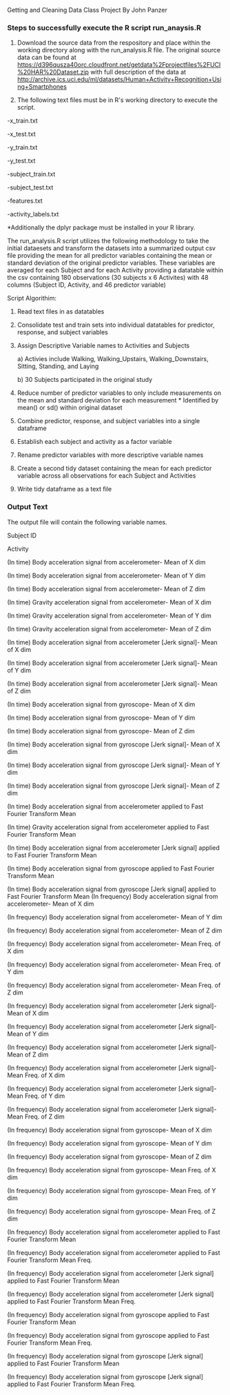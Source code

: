 Getting and Cleaning Data Class Project
By John Panzer

### Steps to successfully execute the R script run_anaysis.R 

1. Download the source data from the respository and place within the working directory along with the run_analysis.R file.
The original source data can be found at https://d396qusza40orc.cloudfront.net/getdata%2Fprojectfiles%2FUCI%20HAR%20Dataset.zip with full description of the data at http://archive.ics.uci.edu/ml/datasets/Human+Activity+Recognition+Using+Smartphones

2. The following text files must be in R's working directory to execute the script.

-x_train.txt

-x_test.txt

-y_train.txt

-y_test.txt

-subject_train.txt

-subject_test.txt

-features.txt

-activity_labels.txt

*Additionally the dplyr package must be installed in your R library.

The run_analysis.R script utilizes the following methodology to take the initial dataesets and transform the datasets into a summarized output csv file providing the mean for all predictor variables containing the mean or standard deviation of the original predictor variables. 
These variables are averaged for each Subject and for each Activity providing a datatable within the csv containing 180 observations (30 subjects x 6 Activites) with 48 columns (Subject ID, Activity, and 46 predictor variable)

Script Algorithim:
1) Read text files in as datatables 
2) Consolidate test and train sets into individual datatables for predictor, response, and subject variables
3) Assign Descriptive Variable names to Activities and Subjects 

     a) Activies include Walking, Walking_Upstairs, Walking_Downstairs, Sitting, Standing, and Laying
  
      b) 30 Subjects participated in the original study
  
4) Reduce number of predictor variables to only include measurements on the mean and standard deviation for each measurement * Identified by mean() or sd() within original dataset
5) Combine predictor, response, and subject variables into a single dataframe
6) Establish each subject and activity as a factor variable
7) Rename predictor variables with more descriptive variable names
8) Create a second tidy dataset containing the mean for each predictor variable across all observations for each Subject and Activities
9) Write tidy dataframe as a text file

### Output Text 

The output file will contain the following variable names.

Subject ID

Activity

(In time) Body acceleration signal from accelerometer- Mean of X dim

(In time) Body acceleration signal from accelerometer- Mean of Y dim

(In time) Body acceleration signal from accelerometer- Mean of Z dim

(In time) Gravity acceleration signal from accelerometer- Mean of X dim

(In time) Gravity acceleration signal from accelerometer- Mean of Y dim

(In time) Gravity acceleration signal from accelerometer- Mean of Z dim

(In time) Body acceleration signal from accelerometer [Jerk signal]- Mean of X dim

(In time) Body acceleration signal from accelerometer [Jerk signal]- Mean of Y dim

(In time) Body acceleration signal from accelerometer [Jerk signal]- Mean of Z dim

(In time) Body acceleration signal from gyroscope- Mean of X dim

(In time) Body acceleration signal from gyroscope- Mean of Y dim

(In time) Body acceleration signal from gyroscope- Mean of Z dim

(In time) Body acceleration signal from gyroscope [Jerk signal]- Mean of X dim

(In time) Body acceleration signal from gyroscope [Jerk signal]- Mean of Y dim

(In time) Body acceleration signal from gyroscope [Jerk signal]- Mean of Z dim

(In time) Body acceleration signal from accelerometer applied to Fast Fourier Transform  Mean

(In time) Gravity acceleration signal from accelerometer applied to Fast Fourier Transform  Mean

(In time) Body acceleration signal from accelerometer [Jerk signal] applied to Fast Fourier Transform  Mean

(In time) Body acceleration signal from gyroscope applied to Fast Fourier Transform  Mean

(In time) Body acceleration signal from gyroscope [Jerk signal] applied to Fast Fourier Transform  Mean
(In frequency) Body acceleration signal from accelerometer- Mean of X dim

(In frequency) Body acceleration signal from accelerometer- Mean of Y dim

(In frequency) Body acceleration signal from accelerometer- Mean of Z dim

(In frequency) Body acceleration signal from accelerometer- Mean Freq. of X dim

(In frequency) Body acceleration signal from accelerometer- Mean Freq. of Y dim

(In frequency) Body acceleration signal from accelerometer- Mean Freq. of Z dim

(In frequency) Body acceleration signal from accelerometer [Jerk signal]- Mean of X dim

(In frequency) Body acceleration signal from accelerometer [Jerk signal]- Mean of Y dim

(In frequency) Body acceleration signal from accelerometer [Jerk signal]- Mean of Z dim

(In frequency) Body acceleration signal from accelerometer [Jerk signal]- Mean Freq. of X dim

(In frequency) Body acceleration signal from accelerometer [Jerk signal]- Mean Freq. of Y dim

(In frequency) Body acceleration signal from accelerometer [Jerk signal]- Mean Freq. of Z dim

(In frequency) Body acceleration signal from gyroscope- Mean of X dim

(In frequency) Body acceleration signal from gyroscope- Mean of Y dim

(In frequency) Body acceleration signal from gyroscope- Mean of Z dim

(In frequency) Body acceleration signal from gyroscope- Mean Freq. of X dim

(In frequency) Body acceleration signal from gyroscope- Mean Freq. of Y dim

(In frequency) Body acceleration signal from gyroscope- Mean Freq. of Z dim

(In frequency) Body acceleration signal from accelerometer applied to Fast Fourier Transform  Mean

(In frequency) Body acceleration signal from accelerometer applied to Fast Fourier Transform  Mean Freq.

(In frequency) Body acceleration signal from accelerometer [Jerk signal] applied to Fast Fourier Transform  Mean

(In frequency) Body acceleration signal from accelerometer [Jerk signal] applied to Fast Fourier Transform  Mean Freq.

(In frequency) Body acceleration signal from gyroscope applied to Fast Fourier Transform  Mean

(In frequency) Body acceleration signal from gyroscope applied to Fast Fourier Transform  Mean Freq.

(In frequency) Body acceleration signal from gyroscope [Jerk signal] applied to Fast Fourier Transform  Mean

(In frequency) Body acceleration signal from gyroscope [Jerk signal] applied to Fast Fourier Transform  Mean Freq.
